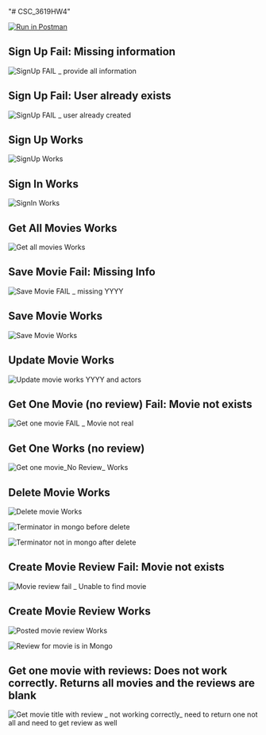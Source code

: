 "# CSC_3619HW4" 

[![Run in Postman](https://run.pstmn.io/button.svg)](https://app.getpostman.com/run-collection/19231130-64b04af9-ef16-4941-a6bf-e12296353b81?action=collection%2Ffork&collection-url=entityId%3D19231130-64b04af9-ef16-4941-a6bf-e12296353b81%26entityType%3Dcollection%26workspaceId%3D059b02d9-6ab5-4182-b56c-f56e5f01f6f4)




## Sign Up Fail: Missing information ##

![SignUp FAIL _ provide all information](https://user-images.githubusercontent.com/10605443/163726854-8d07b2fe-0c64-420f-a8e9-6269469c6509.png)

## Sign Up Fail: User already exists ##

![SignUp FAIL _ user already created](https://user-images.githubusercontent.com/10605443/163726856-eceaba5d-5eea-4ff4-aa13-0c38e46020a1.png)

## Sign Up Works ##

![SignUp Works](https://user-images.githubusercontent.com/10605443/163726857-631f96a8-55de-4b6e-a919-0019a43cf77b.png)

## Sign In Works ##

![SignIn Works](https://user-images.githubusercontent.com/10605443/163726852-a82c5835-1c39-42b2-af47-fecbec8e226b.png)


## Get All Movies Works ##
![Get all movies Works](https://user-images.githubusercontent.com/10605443/163726842-c1b29076-7a0f-441f-9884-c42fed8e99e8.png)

## Save Movie Fail: Missing Info ##
![Save Movie FAIL _ missing YYYY](https://user-images.githubusercontent.com/10605443/163726850-4f41b9a3-ee05-4e91-b6c2-dddc21b9dc2e.png)

## Save Movie Works ##
![Save Movie Works](https://user-images.githubusercontent.com/10605443/163726851-ce2b936c-0dfc-452f-8014-6eecbbbf9f47.png)

## Update Movie Works ##
![Update movie works YYYY and actors](https://user-images.githubusercontent.com/10605443/163726860-ecdcd74d-d6d0-4390-a42d-75f5cc2c907b.png)

## Get One Movie (no review) Fail: Movie not exists ##
![Get one movie FAIL _ Movie not real](https://user-images.githubusercontent.com/10605443/163726844-425ef80c-5f58-47af-afcc-7607310f0ab0.png)

## Get One Works (no review) ##
![Get one movie_No Review_ Works](https://user-images.githubusercontent.com/10605443/163726845-2248dbfe-cb4b-478f-a176-3afa6f5953a4.png)

## Delete Movie Works ##
![Delete movie Works](https://user-images.githubusercontent.com/10605443/163726841-e6ea74a2-12cf-4b9b-b150-bbecafe55778.png)

![Terminator in mongo before delete](https://user-images.githubusercontent.com/10605443/163726858-f3fa8922-cee5-4e6f-b35a-afd6c79885b4.png)

![Terminator not in mongo after delete](https://user-images.githubusercontent.com/10605443/163726859-b68c1a62-591e-41d9-8624-e938504aadc7.png)

## Create Movie Review Fail: Movie not exists ##
![Movie review fail _ Unable to  find movie](https://user-images.githubusercontent.com/10605443/163726846-faca5077-28a7-40ef-ba37-85df5ba91996.png)

## Create Movie Review Works ##
![Posted movie review Works](https://user-images.githubusercontent.com/10605443/163726847-47c9f4e6-d4e7-40ca-a4dc-ba556bd6b9d6.png)

![Review for movie is in Mongo](https://user-images.githubusercontent.com/10605443/163726848-965e9ccd-50d4-4795-816a-312a866c8a9e.png)



## Get one movie with reviews: Does not work correctly. Returns all movies and the reviews are blank ##
![Get movie title with review _ not working correctly_ need to return one not all and need to get review as well](https://user-images.githubusercontent.com/10605443/163726843-cd88a364-5c3c-4bd8-904e-3e0522210dd2.png)

